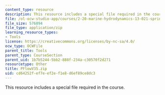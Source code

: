 ```yaml
---
content_type: resource
description: This resource includes a special file required in the course.
file: /ol-ocw-studio-app/courses/2-20-marine-hydrodynamics-13-021-spring-2005/cd64252fef7eef2ef1e8d6ef89ce8dc3_PFlowV35.zip
file_size: 576894
file_type: application/zip
learning_resource_types:
- Tools
license: https://creativecommons.org/licenses/by-nc-sa/4.0/
ocw_type: OCWFile
parent_title: Tools
parent_type: CourseSection
parent_uid: 1b7b5244-5bb2-888f-234a-c30570f2d271
resourcetype: Other
title: PFlowV35.zip
uid: cd64252f-ef7e-ef2e-f1e8-d6ef89ce8dc3
---
```

This resource includes a special file required in the course.